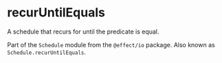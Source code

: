 # recurUntilEquals

A schedule that recurs for until the predicate is equal.

Part of the `Schedule` module from the `@effect/io` package. Also known as `Schedule.recurUntilEquals`.
